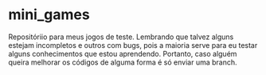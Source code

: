 # mini_games
Repositóriio para meus jogos de teste. Lembrando que talvez alguns estejam incompletos e outros com bugs, pois a maioria serve para eu testar alguns conhecimentos que estou aprendendo. Portanto, caso alguém queira melhorar os códigos de alguma forma é só enviar uma branch.
